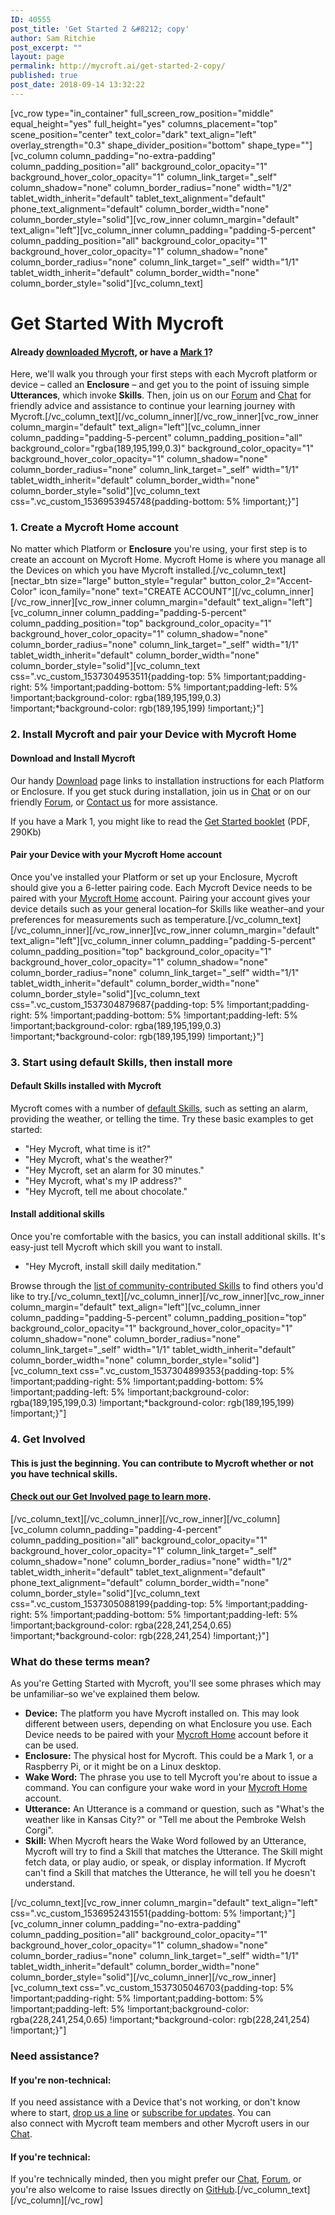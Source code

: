 ```yaml
---
ID: 40555
post_title: 'Get Started 2 &#8212; copy'
author: Sam Ritchie
post_excerpt: ""
layout: page
permalink: http://mycroft.ai/get-started-2-copy/
published: true
post_date: 2018-09-14 13:32:22
---
```

[vc_row type="in_container" full_screen_row_position="middle" equal_height="yes" full_height="yes" columns_placement="top" scene_position="center" text_color="dark" text_align="left" overlay_strength="0.3" shape_divider_position="bottom" shape_type=""][vc_column column_padding="no-extra-padding" column_padding_position="all" background_color_opacity="1" background_hover_color_opacity="1" column_link_target="_self" column_shadow="none" column_border_radius="none" width="1/2" tablet_width_inherit="default" tablet_text_alignment="default" phone_text_alignment="default" column_border_width="none" column_border_style="solid"][vc_row_inner column_margin="default" text_align="left"][vc_column_inner column_padding="padding-5-percent" column_padding_position="all" background_color_opacity="1" background_hover_color_opacity="1" column_shadow="none" column_border_radius="none" column_link_target="_self" width="1/1" tablet_width_inherit="default" column_border_width="none" column_border_style="solid"][vc_column_text]
<h1><strong>Get Started With Mycroft</strong></h1>
<h4>Already <a href="http://mycroft.ai/get-mycroft/">downloaded Mycroft</a>, or have a <a href="http://mycroft.ai/product/mycroft-mark-1/">Mark 1</a>?</h4>
Here, we'll walk you through your first steps with each Mycroft platform or device – called an <strong>Enclosure</strong> – and get you to the point of issuing simple <strong>Utterances</strong>, which invoke <strong>Skills</strong>. Then, join us on our <a href="https://community.mycroft.ai">Forum</a> and <a href="https://chat.mycroft.ai">Chat</a> for friendly advice and assistance to continue your learning journey with Mycroft.[/vc_column_text][/vc_column_inner][/vc_row_inner][vc_row_inner column_margin="default" text_align="left"][vc_column_inner column_padding="padding-5-percent" column_padding_position="all" background_color="rgba(189,195,199,0.3)" background_color_opacity="1" background_hover_color_opacity="1" column_shadow="none" column_border_radius="none" column_link_target="_self" width="1/1" tablet_width_inherit="default" column_border_width="none" column_border_style="solid"][vc_column_text css=".vc_custom_1536953945748{padding-bottom: 5% !important;}"]
<h3><strong>1. Create a Mycroft Home account</strong></h3>
No matter which Platform or <strong>Enclosure</strong> you're using, your first step is to create an account on Mycroft Home. Mycroft Home is where you manage all the Devices on which you have Mycroft installed.[/vc_column_text][nectar_btn size="large" button_style="regular" button_color_2="Accent-Color" icon_family="none" text="CREATE ACCOUNT"][/vc_column_inner][/vc_row_inner][vc_row_inner column_margin="default" text_align="left"][vc_column_inner column_padding="padding-5-percent" column_padding_position="top" background_color_opacity="1" background_hover_color_opacity="1" column_shadow="none" column_border_radius="none" column_link_target="_self" width="1/1" tablet_width_inherit="default" column_border_width="none" column_border_style="solid"][vc_column_text css=".vc_custom_1537304953511{padding-top: 5% !important;padding-right: 5% !important;padding-bottom: 5% !important;padding-left: 5% !important;background-color: rgba(189,195,199,0.3) !important;*background-color: rgb(189,195,199) !important;}"]
<h3><strong>2. Install Mycroft and pair your Device with Mycroft Home</strong></h3>
<h4>Download and Install Mycroft</h4>
Our handy <a href="http://mycroft.ai/get-mycroft/">Download</a> page links to installation instructions for each Platform or Enclosure. If you get stuck during installation, join us in <a href="https://chat.mycroft.ai">Chat</a> or on our friendly <a href="https://community.mycroft.ai">Forum</a>, or <a href="https://mycroft.ai/contact">Contact us</a> for more assistance.

If you have a Mark 1, you might like to read the <a href="https://mycroft.ai/wp-content/uploads/2017/06/Mark_1_User_Guide.pdf"><i class="fa fa-file-pdf-o"></i>Get Started booklet</a> (PDF, 290Kb)
<h4>Pair your Device with your Mycroft Home account</h4>
Once you've installed your Platform or set up your Enclosure, Mycroft should give you a 6-letter pairing code. Each Mycroft Device needs to be paired with your <a href="https://home.mycroft.ai">Mycroft Home</a> account. Pairing your account gives your device details such as your general location–for Skills like weather–and your preferences for measurements such as temperature.[/vc_column_text][/vc_column_inner][/vc_row_inner][vc_row_inner column_margin="default" text_align="left"][vc_column_inner column_padding="padding-5-percent" column_padding_position="top" background_color_opacity="1" background_hover_color_opacity="1" column_shadow="none" column_border_radius="none" column_link_target="_self" width="1/1" tablet_width_inherit="default" column_border_width="none" column_border_style="solid"][vc_column_text css=".vc_custom_1537304879687{padding-top: 5% !important;padding-right: 5% !important;padding-bottom: 5% !important;padding-left: 5% !important;background-color: rgba(189,195,199,0.3) !important;*background-color: rgb(189,195,199) !important;}"]
<h3><strong>3. Start using default Skills, then install more</strong></h3>
<h4>Default Skills installed with Mycroft</h4>
Mycroft comes with a number of <a href="https://github.com/MycroftAI/mycroft-skills/blob/master/README.md#default-skills-and-triggering-them">default Skills</a>, such as setting an alarm, providing the weather, or telling the time. Try these basic examples to get started:
<ul>
 	<li>"Hey Mycroft, what time is it?"</li>
 	<li>"Hey Mycroft, what's the weather?"</li>
 	<li>"Hey Mycroft, set an alarm for 30 minutes."</li>
 	<li>"Hey Mycroft, what's my IP address?"</li>
 	<li>"Hey Mycroft, tell me about chocolate."</li>
</ul>
<h4>Install additional skills</h4>
Once you're comfortable with the basics, you can install additional skills. It's easy-just tell Mycroft which skill you want to install.
<ul>
 	<li>"Hey Mycroft, install skill daily meditation."</li>
</ul>
Browse through the <a href="https://github.com/MycroftAI/mycroft-skills/blob/master/README.md#community-contributed-skill-list">list of community-contributed Skills</a> to find others you'd like to try.[/vc_column_text][/vc_column_inner][/vc_row_inner][vc_row_inner column_margin="default" text_align="left"][vc_column_inner column_padding="padding-5-percent" column_padding_position="top" background_color_opacity="1" background_hover_color_opacity="1" column_shadow="none" column_border_radius="none" column_link_target="_self" width="1/1" tablet_width_inherit="default" column_border_width="none" column_border_style="solid"][vc_column_text css=".vc_custom_1537304899353{padding-top: 5% !important;padding-right: 5% !important;padding-bottom: 5% !important;padding-left: 5% !important;background-color: rgba(189,195,199,0.3) !important;*background-color: rgb(189,195,199) !important;}"]
<h3><strong>4. Get Involved</strong></h3>
<h4>This is just the beginning. You can contribute to Mycroft whether or not you have technical skills.</h4>
<h4><a href="http://mycroft.ai/get-involved/">Check out our Get Involved page to learn more</a>.</h4>
[/vc_column_text][/vc_column_inner][/vc_row_inner][/vc_column][vc_column column_padding="padding-4-percent" column_padding_position="all" background_color_opacity="1" background_hover_color_opacity="1" column_link_target="_self" column_shadow="none" column_border_radius="none" width="1/2" tablet_width_inherit="default" tablet_text_alignment="default" phone_text_alignment="default" column_border_width="none" column_border_style="solid"][vc_column_text css=".vc_custom_1537305088199{padding-top: 5% !important;padding-right: 5% !important;padding-bottom: 5% !important;padding-left: 5% !important;background-color: rgba(228,241,254,0.65) !important;*background-color: rgb(228,241,254) !important;}"]
<h3><strong>What do these terms mean?</strong></h3>
As you're Getting Started with Mycroft, you'll see some phrases which may be unfamiliar–so we've explained them below.
<ul>
 	<li><strong>Device:</strong> The platform you have Mycroft installed on. This may look different between users, depending on what Enclosure you use. Each Device needs to be paired with your <a href="https://home.mycroft.ai">Mycroft Home</a> account before it can be used.</li>
 	<li><strong>Enclosure:</strong> The physical host for Mycroft. This could be a Mark 1, or a Raspberry Pi, or it might be on a Linux desktop.</li>
 	<li><strong>Wake Word:</strong> The phrase you use to tell Mycroft you're about to issue a command. You can configure your wake word in your <a href="https://home.mycroft.ai">Mycroft Home</a> account.</li>
 	<li><strong>Utterance:</strong> An Utterance is a command or question, such as "What's the weather like in Kansas City?" or "Tell me about the Pembroke Welsh Corgi".</li>
 	<li><strong>Skill:</strong> When Mycroft hears the Wake Word followed by an Utterance, Mycroft will try to find a Skill that matches the Utterance. The Skill might fetch data, or play audio, or speak, or display information. If Mycroft can't find a Skill that matches the Utterance, he will tell you he doesn't understand.</li>
</ul>
[/vc_column_text][vc_row_inner column_margin="default" text_align="left" css=".vc_custom_1536952431551{padding-bottom: 5% !important;}"][vc_column_inner column_padding="no-extra-padding" column_padding_position="all" background_color_opacity="1" background_hover_color_opacity="1" column_shadow="none" column_border_radius="none" column_link_target="_self" width="1/1" tablet_width_inherit="default" column_border_width="none" column_border_style="solid"][/vc_column_inner][/vc_row_inner][vc_column_text css=".vc_custom_1537305046703{padding-top: 5% !important;padding-right: 5% !important;padding-bottom: 5% !important;padding-left: 5% !important;background-color: rgba(228,241,254,0.65) !important;*background-color: rgb(228,241,254) !important;}"]
<h3><strong>Need assistance?</strong></h3>
<h4>If you're non-technical:</h4>
If you need assistance with a Device that's not working, or don't know where to start, <a href="http://mycroft.ai/contact/">drop us a line</a> or <a href="#footer">subscribe for updates</a>. You can also connect with Mycroft team members and other Mycroft users in our <a href="https://chat.mycroft.ai">Chat</a>.
<h4>If you're technical:</h4>
If you're technically minded, then you might prefer our <a href="https://chat.mycroft.ai">Chat</a>, <a href="https://community.mycroft.ai">Forum</a>, or you're also welcome to raise Issues directly on <a href="https://www.github.com/MycroftAI">GitHub</a>.[/vc_column_text][/vc_column][/vc_row]